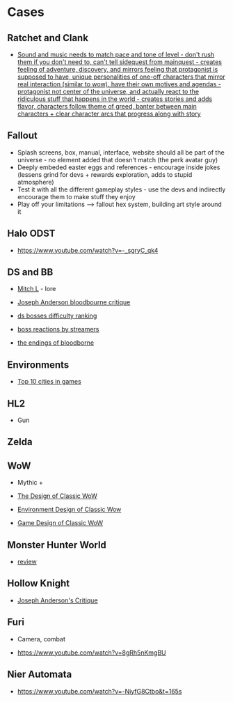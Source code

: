 # Cases


## Ratchet and Clank
- [Sound and music needs to match pace and tone of level - don't rush them if you don't need to, can't tell sidequest from mainquest - creates feeling of adventure, discovery, and mirrors feeling that protagonist is supposed to have, unique personalities of one-off characters that mirror real interaction (similar to wow), have their own motives and agendas - protagonist not center of the universe, and actually react to the ridiculous stuff that happens in the world - creates stories and adds flavor, characters follow theme of greed, banter between main characters + clear character arcs that progress along with story](https://www.youtube.com/watch?v=VnG2gOKV9dw)


## Fallout

- Splash screens, box, manual, interface, website should all be part of the universe - no element added that doesn't match (the perk avatar guy)
- Deeply embeded easter eggs and references - encourage inside jokes (lessens grind for devs + rewards exploration, adds to stupid atmosphere)
- Test it with all the different gameplay styles - use the devs and indirectly encourage them to make stuff they enjoy
- Play off your limitations --> fallout hex system, building art style around it


## Halo ODST

- https://www.youtube.com/watch?v=-_sgryC_qk4

## DS and BB

- [Mitch L](https://www.youtube.com/channel/UC7WDD6yHgzdqijHluCi1z-Q) - lore 

- [Joseph Anderson bloodbourne critique](https://www.youtube.com/watch?v=5nAxydkwxko)

- [ds bosses difficulty ranking](https://www.youtube.com/watch?v=bPDic2UwDlY)

- [boss reactions by streamers](https://www.youtube.com/channel/UC7FCMYUoA5Hw72MLXJDwiRw)

- [the endings of bloodborne](https://www.youtube.com/watch?v=If9BmlbLGUM)


## Environments 

- [Top 10 cities in games](https://www.youtube.com/watch?v=CW8y-ell9As)


## HL2

- Gun

## Zelda

## WoW

- Mythic +

- [The Design of Classic WoW](https://www.youtube.com/watch?v=LYxU7pIJHhk)

- [Environment Design of Classic Wow](https://www.youtube.com/watch?v=SBhXTcNty9I)

- [Game Design of Classic WoW](https://www.youtube.com/watch?v=w6Lu3n9AbUM)

## Monster Hunter World

- [review](https://www.youtube.com/watch?v=88_4E4RsO58&t=165s)

## Hollow Knight

- [Joseph Anderson's Critique](https://www.youtube.com/watch?v=7t1mxoMIDfY&index=88&list=PLY19AO6MG8C4-6JIHte8CmxRfwOZPqmdY&t=0s)

## Furi

- Camera, combat

- https://www.youtube.com/watch?v=8gRh5nKmgBU

## Nier Automata

- https://www.youtube.com/watch?v=-NiyfG8Ctbo&t=165s
